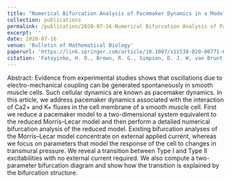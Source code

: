 ```yaml
---
title: "Numerical Bifurcation Analysis of Pacemaker Dynamics in a Model of Smooth Muscle Cells"
collection: publications
permalink: /publication/2020-07-16-Numerical Bifurcation Analysis of Pacemaker Dynamics in a Model of Smooth Muscle Cells
excerpt: ''
date: 2020-07-16
venue: 'Bulletin of Mathematical Biology'
paperurl: 'https://link.springer.com/article/10.1007/s11538-020-00771-6'
citation: 'Fatoyinbo, H. O., Brown, R. G., Simpson, D. J. W, van Brunt, B. (2020). &quot;Numerical Bifurcation Analysis of Pacemaker Dynamics in a Model of Smooth Muscle Cells&quot; <i>Bull Math Biol</i>. 82(95).'
---
```

Abstract: Evidence from experimental studies shows that oscillations due to electro-mechanical coupling can be generated spontaneously in smooth muscle cells. Such cellular dynamics are known as pacemaker dynamics. In this article, we address pacemaker dynamics associated with the interaction of Ca2+ and K+ fluxes in the cell membrane of a smooth muscle cell. First we reduce a pacemaker model to a two-dimensional system equivalent to the reduced Morris–Lecar model and then perform a detailed numerical bifurcation analysis of the reduced model. Existing bifurcation analyses of the Morris–Lecar model concentrate on external applied current, whereas we focus on parameters that model the response of the cell to changes in transmural pressure. We reveal a transition between Type I and Type II excitabilities with no external current required. We also compute a two-parameter bifurcation diagram and show how the transition is explained by the bifurcation structure.






